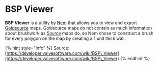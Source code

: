 # BSP Viewer

**BSP Viewer** is a utility by [Nem](https://developer.valvesoftware.com/wiki/User:Nem) that allows you to view and export [Goldsource](https://developer.valvesoftware.com/wiki/Goldsource) maps. Goldsource maps do not contain as much information about brushwork as [Source](https://developer.valvesoftware.com/wiki/Source) maps do, so Nem chose to construct a brush for every polygon on the map by creating a 1 unit thick wall.

{% hint style="info" %}
Source: [https://developer.valvesoftware.com/wiki/BSP\_Viewer](https://developer.valvesoftware.com/wiki/BSP\_Viewer)
{% endhint %}
